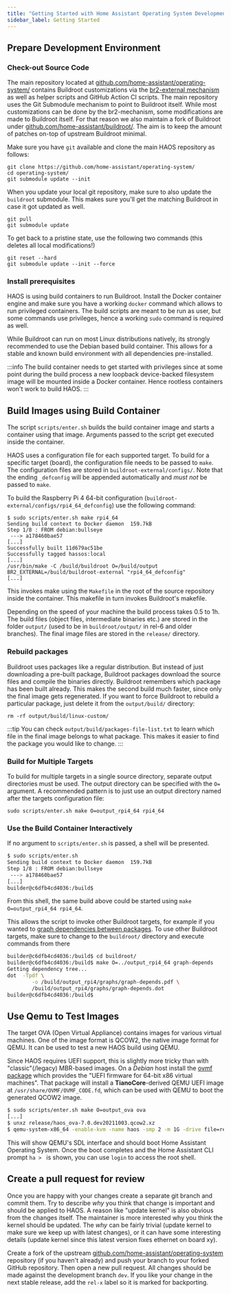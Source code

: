 ```yaml
---
title: "Getting Started with Home Assistant Operating System Development"
sidebar_label: Getting Started
---
```


## Prepare Development Environment

### Check-out Source Code

The main repository located at [github.com/home-assistant/operating-system/](https://github.com/home-assistant/operating-system/) contains Buildroot customizations via the [br2-external mechanism](https://buildroot.org/downloads/manual/manual.html#outside-br-custom) as well as helper scripts and GitHub Action CI scripts. The main repository uses the Git Submodule mechanism to point to Buildroot itself. While most customizations can be done by the br2-mechanism, some modifications are made to Buildroot itself. For that reason we also maintain a fork of Buildroot under [github.com/home-assistant/buildroot/](https://github.com/home-assistant/buildroot/). The aim is to keep the amount of patches on-top of upstream Buildroot minimal.

Make sure you have `git` available and clone the main HAOS repository as follows:

```shell
git clone https://github.com/home-assistant/operating-system/
cd operating-system/
git submodule update --init
```

When you update your local git repository, make sure to also update the `buildroot` submodule. This makes sure you'll get the matching Buildroot in case it got updated as well.

```shell
git pull
git submodule update
```

To get back to a pristine state, use the following two commands (this deletes all local modifications!)

```shell
git reset --hard
git submodule update --init --force
```

### Install prerequisites

HAOS is using build containers to run Buildroot. Install the Docker container engine and make sure you have a working `docker` command which allows to run privileged containers. The build scripts are meant to be run as user, but some commands use privileges, hence a working `sudo` command is required as well.

While Buildroot can run on most Linux distributions natively, its strongly recommended to use the Debian based build container. This allows for a stable and known build environment with all dependencies pre-installed.

:::info
The build container needs to get started with privileges since at some point during the build process a new loopback device-backed filesystem image will be mounted inside a Docker container. Hence rootless containers won't work to build HAOS.
:::

## Build Images using Build Container

The script `scripts/enter.sh` builds the build container image and starts a container using that image. Arguments passed to the script get executed inside the container.

HAOS uses a configuration file for each supported target. To build for a specific target (board), the configuration file needs to be passed to `make`. The configuration files are stored in `buildroot-external/configs/`. Note that the ending `_defconfig` will be appended automatically and *must not* be passed to `make`.

To build the Raspberry Pi 4 64-bit configuration (`buildroot-external/configs/rpi4_64_defconfig`) use the following command:

```
$ sudo scripts/enter.sh make rpi4_64
Sending build context to Docker daemon  159.7kB
Step 1/8 : FROM debian:bullseye
 ---> a178460bae57
[...]
Successfully built 11d679ac51be
Successfully tagged hassos:local
[...]
/usr/bin/make -C /build/buildroot O=/build/output BR2_EXTERNAL=/build/buildroot-external "rpi4_64_defconfig"
[...]
```

This invokes make using the `Makefile` in the root of the source repository inside the container. This makefile in turn invokes Buildroot's makefile.

Depending on the speed of your machine the build process takes 0.5 to 1h. The build files (object files, intermediate binaries etc.) are stored in the folder `output/` (used to be in `buildroot/output/` in rel-6 and older branches). The final image files are stored in the `release/` directory.

### Rebuild packages

Buildroot uses packages like a regular distribution. But instead of just downloading a pre-built package, Buildroot packages download the source files and compile the binaries directly. Buildroot remembers which package has been built already. This makes the second build much faster, since only the final image gets regenerated. If you want to force Buildroot to rebuild a particular package, just delete it from the `output/build/` directory:

```shell
rm -rf output/build/linux-custom/
```

:::tip
You can check `output/build/packages-file-list.txt` to learn which file in the final image belongs to what package. This makes it easier to find the package you would like to change.
:::

### Build for Multiple Targets

To build for multiple targets in a single source directory, separate output directories must be used. The output directory can be specified with the `O=` argument. A recommended pattern is to just use an output directory named after the targets configuration file:


```shell
sudo scripts/enter.sh make O=output_rpi4_64 rpi4_64
```

### Use the Build Container Interactively

If no argument to `scripts/enter.sh` is passed, a shell will be presented.

```bash
$ sudo scripts/enter.sh
Sending build context to Docker daemon  159.7kB
Step 1/8 : FROM debian:bullseye
 ---> a178460bae57
[...]
builder@c6dfb4cd4036:/build$ 
```

From this shell, the same build above could be started using `make O=output_rpi4_64 rpi4_64`.

This allows the script to invoke other Buildroot targets, for example if you wanted to [graph dependencies between packages](https://buildroot.org/downloads/manual/manual.html#_graphing_the_dependencies_between_packages). To use other Buildroot targets, make sure to change to the `buildroot/` directory and execute commands from there

```bash
builder@c6dfb4cd4036:/build$ cd buildroot/
builder@c6dfb4cd4036:/build$ make O=../output_rpi4_64 graph-depends
Getting dependency tree...
dot  -Tpdf \
        -o /build/output_rpi4/graphs/graph-depends.pdf \
        /build/output_rpi4/graphs/graph-depends.dot
builder@c6dfb4cd4036:/build$
```

## Use Qemu to Test Images

The target OVA (Open Virtual Appliance) contains images for various virtual machines. One of the image format is QCOW2, the native image format for QEMU. It can be used to test a new HAOS build using QEMU.

Since HAOS requires UEFI support, this is slightly more tricky than with "classic"(/legacy) MBR-based images. On a *Debian* host install the [ovmf package](https://packages.debian.org/stable/ovmf) which provides the "UEFI firmware for 64-bit x86 virtual machines". That package will install a **TianoCore**-derived QEMU UEFI image at `/usr/share/OVMF/OVMF_CODE.fd`, which can be used with QEMU to boot the generated QCOW2 image.

```bash
$ sudo scripts/enter.sh make O=output_ova ova
[...]
$ unxz release/haos_ova-7.0.dev20211003.qcow2.xz
$ qemu-system-x86_64 -enable-kvm -name haos -smp 2 -m 1G -drive file=release/haos_ova-7.0.dev20211003.qcow2,index=0,media=disk,if=virtio,format=qcow2 -drive file=/usr/share/ovmf/x64/OVMF_CODE.fd,if=pflash,format=raw,readonly=on
```

This will show QEMU's SDL interface and should boot Home Assistant Operating System. Once the boot completes and the Home Assistant CLI prompt `ha > ` is shown, you can use `login` to access the root shell.

## Create a pull request for review

Once you are happy with your changes create a separate git branch and commit them. Try to describe *why* you think that change is important and should be applied to HAOS. A reason like "update kernel" is also obvious from the changes itself. The maintainer is more interested why you think the kernel should be updated. The *why* can be fairly trivial (update kernel to make sure we keep up with latest changes), or it can have some interesting details (update kernel since this latest version fixes ethernet on board xy).

Create a fork of the upstream [github.com/home-assistant/operating-system](https://github.com/home-assistant/operating-system) repository (if you haven't already) and push your branch to your forked GitHub repository. Then open a new pull request. All changes should be made against the development branch `dev`. If you like your change in the next stable release, add the `rel-x` label so it is marked for backporting.
